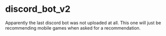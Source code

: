# discord_bot_v2
Apparently the last discord bot was not uploaded at all. This one 
will just be recommending mobile games when asked for a 
recommendation.